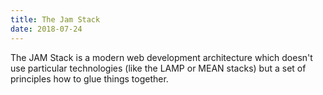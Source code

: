 ```yaml
---
title: The Jam Stack
date: 2018-07-24
---
```


The JAM Stack is a modern web development architecture which doesn't use particular technologies (like the LAMP or MEAN stacks) but a set of principles how to glue things together.